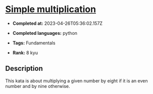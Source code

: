 # [Simple multiplication](https://www.codewars.com/kata/583710ccaa6717322c000105)

- **Completed at:** 2023-04-26T05:36:02.157Z

- **Completed languages:** python

- **Tags:** Fundamentals

- **Rank:** 8 kyu

## Description

This kata is about multiplying a given number by eight if it is an even number and by nine otherwise.